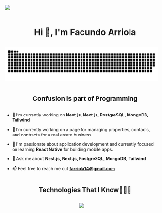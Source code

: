<!--horizontal divider(gradiant)-->
<img src="https://user-images.githubusercontent.com/73097560/115834477-dbab4500-a447-11eb-908a-139a6edaec5c.gif">

<!--h1 without bottom border-->
<div id="user-content-toc">
  <ul align="center">
    <summary><h1 style="display: inline-block">Hi 👋, I'm Facundo Arriola</h1></summary>
  </ul>
</div>

<!--- snake -->
<div align="center">
  <img  src="https://github.com/1999AZZAR/1999AZZAR/blob/readme/resources/img/grid-snake.svg"
       alt="snake" /></a>
</div>


<!--h2 without bottom border-->
<div id="user-content-toc">
  <ul align="center">
    <summary><h2 style="display: inline-block">Confusion is part of Programming</h2></summary>
  </ul>
</div>


<!--Intro start-->
- 🔭 I’m currently working on **Nest.js, Next.js, PostgreSQL, MongoDB, Tailwind**

- 🌱 I’m currently working on a page for managing properties, contacts, and contracts for a real estate business.

- 📱 I'm passionate about application development and currently focused on learning **React Native** for building mobile apps.

- 💬 Ask me about **Nest.js, Next.js, PostgreSQL, MongoDB, Tailwind**

- 📫 Feel free to reach me out **farriola14@gmail.com**

<!--Intro end-->


<!--h1 without bottom border-->
<div id="user-content-toc">
  <ul align="center">
    <summary><h2 style="display: inline-block">Technologies That I Know👨🏻‍💻</h2></summary>
  </ul>
</div>
<!--tech stack icons-->
<p align="center">
  <a href="https://skillicons.dev">
    <img src="https://skillicons.dev/icons?i=git,css,discord,docker,postgres,express,figma,firebase,github,html,vite,nestjs,java,vscode,js,ts,linux,vercel,md,materialui,mongodb,nextjs,nodejs,py,react,redux,tailwind,ts,vscode,kubernetes&perline=14" />
  </a>
</p>
